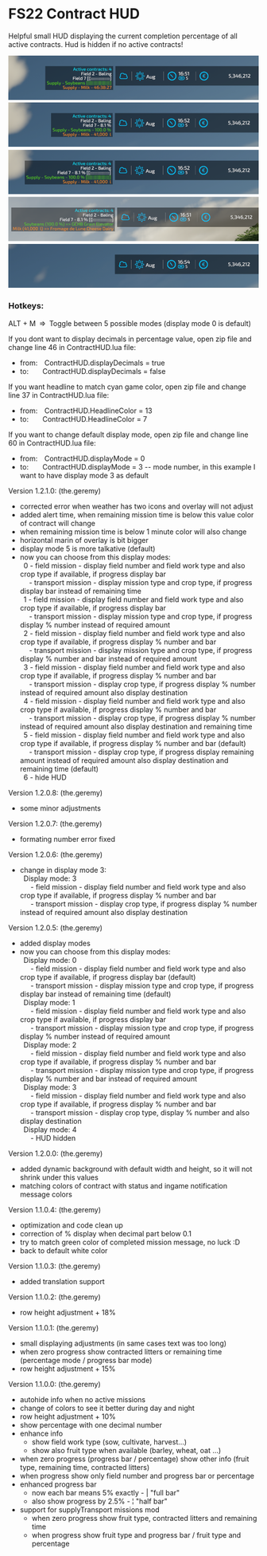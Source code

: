 # FS22 Contract HUD

Helpful small HUD displaying the current completion percentage of all active contracts. Hud is hidden if no active contracts!

![](screenshots/final_example.png?raw=true)

### Hotkeys:
ALT + M&ensp;=>&ensp;Toggle between 5 possible modes (display mode 0 is default)

If you dont want to display decimals in percentage value, open zip file and change line 46 in ContractHUD.lua file:
- from:&emsp;ContractHUD.displayDecimals = true
- to:&emsp;&emsp;ContractHUD.displayDecimals = false

If you want headline to match cyan game color, open zip file and change line 37 in ContractHUD.lua file:
- from:&emsp;ContractHUD.HeadlineColor = 13
- to:&emsp;&emsp;ContractHUD.HeadlineColor = 7

If you want to change default display mode, open zip file and change line 60 in ContractHUD.lua file:
- from:&emsp;ContractHUD.displayMode = 0
- to:&emsp;&emsp;ContractHUD.displayMode = 3 -- mode number, in this example I want to have display mode 3 as default

Version 1.2.1.0: (the.geremy)
- corrected error when weather has two icons and overlay will not adjust
- added alert time, when remaining mission time is below this value color of contract will change
- when remaining mission time is below 1 minute color will also change
- horizontal marin of overlay is bit bigger
- display mode 5 is more talkative (default)
- now you can choose from this display modes:
<br>&ensp;0 - field mission - display field number and field work type and also crop type if available, if progress display bar
<br>&ensp;&ensp; - transport mission - display mission type and crop type, if progress display bar instead of remaining time
<br>&ensp;1 - field mission - display field number and field work type and also crop type if available, if progress display bar
<br>&ensp;&ensp;  - transport mission - display mission type and crop type, if progress display % number instead of required amount
<br>&ensp;2 - field mission - display field number and field work type and also crop type if available, if progress display % number and bar
<br>&ensp;&ensp;  - transport mission - display mission type and crop type, if progress display % number and bar instead of required amount
<br>&ensp;3 - field mission - display field number and field work type and also crop type if available, if progress display % number and bar
<br>&ensp;&ensp;  - transport mission - display crop type, if progress display % number instead of required amount also display destination
<br>&ensp;4 - field mission - display field number and field work type and also crop type if available, if progress display % number and bar
<br>&ensp;&ensp;  - transport mission - display crop type, if progress display % number instead of required amount also display destination and remaining time
<br>&ensp;5 - field mission - display field number and field work type and also crop type if available, if progress display % number and bar (default)
<br>&ensp;&ensp; - transport mission - display crop type, if progress display remaining amount instead of required amount also display destination and remaining time (default)
<br>&ensp;6 - hide HUD

Version 1.2.0.8: (the.geremy)
- some minor adjustments

Version 1.2.0.7: (the.geremy)
- formating number error fixed

Version 1.2.0.6: (the.geremy)
- change in display mode 3:
    <br>&ensp;Display mode: 3
    <br>&ensp;&emsp;- field mission - display field number and field work type and also crop type if available, if progress display % number and bar
    <br>&ensp;&emsp;- transport mission - display crop type, if progress display % number instead of required amount also display destination

Version 1.2.0.5: (the.geremy)
- added display modes
- now you can choose from this display modes:
    <br>&ensp;Display mode: 0
    <br>&ensp;&emsp;- field mission - display field number and field work type and also crop type if available, if progress display bar (default)
    <br>&ensp;&emsp;- transport mission - display mission type and crop type, if progress display bar instead of remaining time (default)
    <br>&ensp;Display mode: 1
    <br>&ensp;&emsp;- field mission - display field number and field work type and also crop type if available, if progress display bar
    <br>&ensp;&emsp;- transport mission - display mission type and crop type, if progress display % number instead of required amount
    <br>&ensp;Display mode: 2
    <br>&ensp;&emsp;- field mission - display field number and field work type and also crop type if available, if progress display % number and bar
    <br>&ensp;&emsp;- transport mission - display mission type and crop type, if progress display % number and bar instead of required amount
    <br>&ensp;Display mode: 3
    <br>&ensp;&emsp;- field mission - display field number and field work type and also crop type if available, if progress display % number and bar
    <br>&ensp;&emsp;- transport mission - display crop type, display % number and also display destination
    <br>&ensp;Display mode: 4
    <br>&ensp;&emsp;- HUD hidden

Version 1.2.0.0: (the.geremy)
- added dynamic background with default width and height, so it will not shrink under this values
- matching colors of contract with status and ingame notification message colors

Version 1.1.0.4: (the.geremy)
- optimization and code clean up
- correction of % display when decimal part below 0.1
- try to match green color of completed mission message, no luck :D
- back to default white color

Version 1.1.0.3: (the.geremy)
- added translation support

Version 1.1.0.2: (the.geremy)
- row height adjustment + 18%

Version 1.1.0.1: (the.geremy)
- small displaying adjustments (in same cases text was too long)
- when zero progress show contracted litters or remaining time (percentage mode / progress bar mode)
- row height adjustment + 15%

Version 1.1.0.0: (the.geremy)
- autohide info when no active missions
- change of colors to see it better during day and night
- row height adjustment + 10%
- show percentage with one decimal number
- enhance info
    - show field work type (sow, cultivate, harvest...)
    - show also fruit type when available (barley, wheat, oat ...)
- when zero progress (progress bar / percentage) show other info (fruit type, remaining time, contracted litters)
- when progress show only field number and progress bar or percentage
- enhanced progress bar
    - now each bar means 5% exactly - | "full bar"
    - also show progress by 2.5% - ¦ "half bar"
- support for supplyTransport missions mod
    - when zero progress show fruit type, contracted litters and remaining time
    - when progress show fruit type and progress bar / fruit type and percentage
